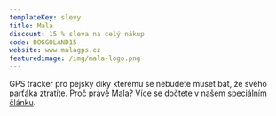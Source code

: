 ```yaml
---
templateKey: slevy
title: Mala
discount: 15 % sleva na celý nákup
code: DOGGOLAND15
website: www.malagps.cz
featuredimage: /img/mala-logo.png
---
```

G﻿PS tracker pro pejsky díky kterému se nebudete muset bát, že svého parťáka ztratíte. Proč právě Mala? Více se dočtete v našem [speciálním článku](https://doggoland.cz/blog/testov%C3%A1n%C3%AD-gps-tracker%C5%AF-pro-pejsky-%E2%80%93-mala-vs-tractive/).